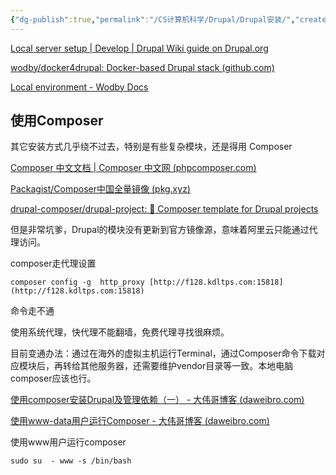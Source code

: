 ```yaml
---
{"dg-publish":true,"permalink":"/CS计算机科学/Drupal/Drupal安装/","created":"2024-03-04T00:14:47.629+08:00","updated":"2024-03-04T02:09:06.791+08:00"}
---
```



[Local server setup | Develop | Drupal Wiki guide on Drupal.org](https://www.drupal.org/docs/develop/local-server-setup)

[wodby/docker4drupal: Docker-based Drupal stack (github.com)](https://github.com/wodby/docker4drupal)

[Local environment - Wodby Docs](https://wodby.com/docs/1.0/stacks/drupal/local/#usage)

## 使用Composer

其它安装方式几乎绕不过去，特别是有些复杂模块，还是得用 Composer

[Composer 中文文档 | Composer 中文网 (phpcomposer.com)](https://docs.phpcomposer.com/)

[Packagist/Composer中国全量镜像 (pkg.xyz)](https://pkg.xyz/)

[drupal-composer/drupal-project: :rocket: Composer template for Drupal projects](https://github.com/drupal-composer/drupal-project)

但是非常坑爹，Drupal的模块没有更新到官方镜像源，意味着阿里云只能通过代理访问。

composer走代理设置

`composer config -g  http_proxy [http://f128.kdltps.com:15818](http://f128.kdltps.com:15818)`

命令走不通

使用系统代理，快代理不能翻墙，免费代理寻找很麻烦。

目前变通办法：通过在海外的虚拟主机运行Terminal，通过Composer命令下载对应模块后，再转给其他服务器，还需要维护vendor目录等一致。本地电脑composer应该也行。

[使用composer安装Drupal及管理依赖（一） - 大伟哥博客 (daweibro.com)](https://www.daweibro.com/node/269)

[使用www-data用户运行Composer - 大伟哥博客 (daweibro.com)](https://www.daweibro.com/node/270)

使用www用户运行composer

`sudo su  - www -s /bin/bash`